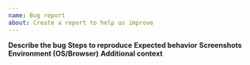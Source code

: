 ```yaml
---
name: Bug report
about: Create a report to help us improve
---
```


**Describe the bug**
**Steps to reproduce**
**Expected behavior**
**Screenshots**
**Environment (OS/Browser)**
**Additional context**
